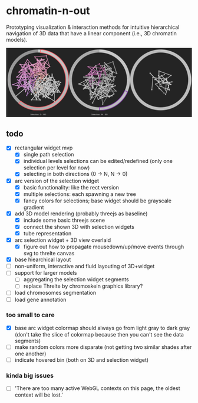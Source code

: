 # chromatin-n-out
Prototyping visualization & interaction methods for intuitive hierarchical navigation of 3D data that have a linear component (i.e., 3D chromatin models).

![chromatin-n-out WIP screenshot](screenshots/20230317145700.png)

## todo
- [x] rectangular widget mvp
    - [x] single path selection
    - [x] individual levels selections can be edited/redefined (only one selection per level for now)
    - [x] selecting in both directions (0 -> N, N -> 0)
- [x] arc version of the selection widget
    - [x] basic functionality: like the rect version
    - [x] multiple selections: each spawning a new tree
    - [x] fancy colors for selections; base widget should be grayscale gradient
- [x] add 3D model rendering (probably threejs as baseline)
    - [x] include some basic threejs scene
    - [x] connect the shown 3D with selection widgets
    - [x] tube representation
- [x] arc selection widget + 3D view overlaid
    - [x] figure out how to propagate mousedown/up/move events through svg to threlte canvas
- [x] base hiearchical layout
- [ ] non-uniform, interactive and fluid layouting of 3D+widget
- [ ] support for larger models
    - [ ] aggregating the selection widget segments
    - [ ] replace Threlte by chromoskein graphics library?
- [ ] load chromosomes segmentation
- [ ] load gene annotation

### too small to care
- [x] base arc widget colormap should always go from light gray to dark gray (don't take the slice of colormap because then you can't see the data segments)
- [ ] make random colors more disparate (not getting two similar shades after one another)
- [ ] indicate hovered bin (both on 3D and selection widget)

### kinda big issues
- [ ] 'There are too many active WebGL contexts on this page, the oldest context will be lost.'